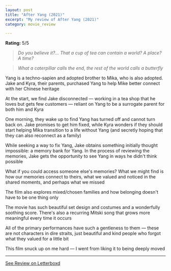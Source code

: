 ```yaml
---
layout: post
title: "After Yang (2021)"
excerpt: "My review of After Yang (2021)"
category: movie_review

---
```


**Rating:** 5/5

<blockquote><i>Do you believe it?... That a cup of tea can contain a world? A place? A time?</i></blockquote><blockquote><i>What a caterpillar calls the end, the rest of the world calls a butterfly</i></blockquote>Yang is a techno-sapien and adopted brother to Mika, who is also adopted. Jake and Kyra, their parents, purchased Yang to help Mike better connect with her Chinese heritage

At the start, we find Jake disconnected — working in a tea shop that he loves but gets few customers — reliant on Yang to be a surrogate parent for both him and Kyra

One morning, they wake up to find Yang has turned off and cannot turn back on. Jake promises to get him fixed, while Kyra wonders if they should start helping Mika transition to a life without Yang (and secretly hoping that they can also reconnect as a family)

While seeking a way to fix Yang, Jake obtains something initially thought impossible: a memory bank for Yang. In the process of reviewing the memories, Jake gets the opportunity to see Yang in ways he didn't think possible

What if you could access someone else's memories? What we might find is how our memories connect to theirs, what we valued and noticed in the shared moments, and perhaps what we missed

The film also explores mixed/chosen families and how belonging doesn't have to be one thing only

The movie has such beautiful set design and costumes and a wonderfully soothing score. There's also a recurring Mitski song that grows more meaningful every time it occurs

All of the primary performances have such a gentleness to them — these are not characters in dire straits, just beautiful and kind people who forgot what they valued for a little bit

This film snuck up on me hard — I went from liking it to being deeply moved

<hr>

[See Review on Letterboxd](https://boxd.it/4Vg42d)
